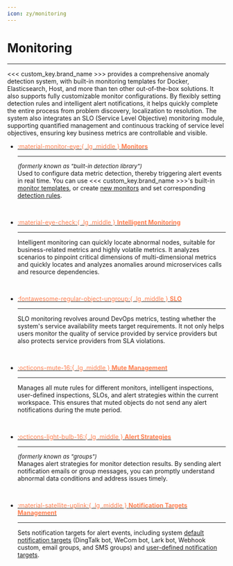 ```yaml
---
icon: zy/monitoring
---
```

# Monitoring
---


<<< custom_key.brand_name >>> provides a comprehensive anomaly detection system, with built-in monitoring templates for Docker, Elasticsearch, Host, and more than ten other out-of-the-box solutions. It also supports fully customizable monitor configurations. By flexibly setting detection rules and intelligent alert notifications, it helps quickly complete the entire process from problem discovery, localization to resolution. The system also integrates an SLO (Service Level Objective) monitoring module, supporting quantified management and continuous tracking of service level objectives, ensuring key business metrics are controllable and visible.


<div class="grid cards" markdown>

-   [<font color=coral> :material-monitor-eye:{ .lg .middle } __Monitors__</font>](./monitor/index.md)

    ---

    *<font size=2>(formerly known as "built-in detection library")</font>*    
    Used to configure data metric detection, thereby triggering alert events in real time. You can use <<< custom_key.brand_name >>>'s built-in [monitor templates](./monitor/template.md), or create [new monitors](./monitor/index.md#rules) and set corresponding [detection rules](./monitor/index.md#detect).

    <br/>

-   [<font color=coral> :material-eye-check:{ .lg .middle } __Intelligent Monitoring__</font>](./intelligent-monitoring/index.md)

    ---

    Intelligent monitoring can quickly locate abnormal nodes, suitable for business-related metrics and highly volatile metrics. It analyzes scenarios to pinpoint critical dimensions of multi-dimensional metrics and quickly locates and analyzes anomalies around microservices calls and resource dependencies.

    <br/>


-   [<font color=coral> :fontawesome-regular-object-ungroup:{ .lg .middle } __SLO__</font>](./slo.md)

    ---

    SLO monitoring revolves around DevOps metrics, testing whether the system's service availability meets target requirements. It not only helps users monitor the quality of service provided by service providers but also protects service providers from SLA violations.

    <br/>

-   [<font color=coral> :octicons-mute-16:{ .lg .middle } __Mute Management__</font>](./silent-management.md)

    ---

    Manages all mute rules for different monitors, intelligent inspections, user-defined inspections, SLOs, and alert strategies within the current workspace. This ensures that muted objects do not send any alert notifications during the mute period.

    <br/>

-   [<font color=coral> :octicons-light-bulb-16:{ .lg .middle } __Alert Strategies__</font>](./alert-setting.md)

    ---

    *<font size=2>(formerly known as "groups")</font>*    
    Manages alert strategies for monitor detection results. By sending alert notification emails or group messages, you can promptly understand abnormal data conditions and address issues timely.

    <br/>

-   [<font color=coral> :material-satellite-uplink:{ .lg .middle } __Notification Targets Management__</font>](./notify-object.md)

    ---

    Sets notification targets for alert events, including system [default notification targets](./notify-object.md#default) (DingTalk bot, WeCom bot, Lark bot, Webhook custom, email groups, and SMS groups) and [user-defined notification targets](./notify-object.md#custom).

    </div>